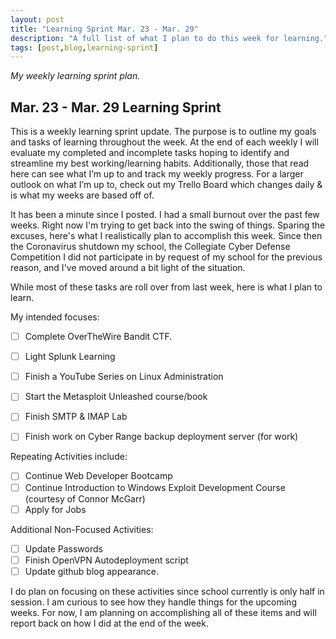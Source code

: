 ```yaml
---
layout: post
title: "Learning Sprint Mar. 23 - Mar. 29"
description: "A full list of what I plan to do this week for learning."
tags: [post,blog,learning-sprint]
---
```

_My weekly learning sprint plan._

## Mar. 23 - Mar. 29 Learning Sprint

This is a weekly learning sprint update. The purpose is to outline my goals and tasks of learning throughout the week. At the end of each weekly I will evaluate my completed and incomplete tasks hoping to identify and streamline my best working/learning habits. Additionally, those that read here can see what I’m up to and track my weekly progress. For a larger outlook on what I’m up to, check out my Trello Board which changes daily & is what my weeks are based off of. 

It has been a minute since I posted. I had a small burnout over the past few weeks. Right now I'm trying to get back into the swing of things. Sparing the excuses, here's what I realistically plan to accomplish this week. Since then the Coronavirus shutdown my school, the Collegiate Cyber Defense Competition I did not participate in by request of my school for the previous reason, and I've moved around a bit light of the situation. 

While most of these tasks are roll over from last week, here is what I plan to learn.

My intended focuses:

- [ ]  Complete OverTheWire Bandit CTF.
- [ ]  Light Splunk Learning
- [ ]  Finish a YouTube Series on Linux Administration
- [ ]  Start the Metasploit Unleashed course/book
- [ ]  Finish SMTP & IMAP Lab
- [ ]  Finish work on Cyber Range backup deployment server (for work)


Repeating Activities include:

- [ ]  Continue Web Developer Bootcamp
- [ ]  Continue Introduction to Windows Exploit Development Course (courtesy of Connor McGarr)
- [ ]  Apply for Jobs

Additional Non-Focused Activities:

- [ ]  Update Passwords
- [ ]  Finish OpenVPN Autodeployment script
- [ ]  Update github blog appearance. 

I do plan on focusing on these activities since school currently is only half in session. I am curious to see how they handle things for the upcoming weeks. For now, I am planning on accomplishing all of these items and will report back on how I did at the end of the week.